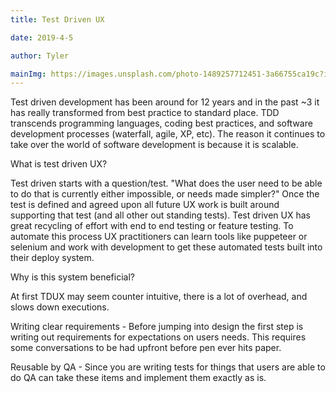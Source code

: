 ```yaml
---
title: Test Driven UX

date: 2019-4-5

author: Tyler

mainImg: https://images.unsplash.com/photo-1489257712451-3a66755ca19c?ixlib=rb-1.2.1&ixid=eyJhcHBfaWQiOjEyMDd9&auto=format&fit=crop&w=700&q=80s
---
```


Test driven development has been around for 12 years and in the past \~3 it has really transformed from best practice to standard place. TDD transcends programming languages, coding best practices, and software development processes (waterfall, agile, XP, etc). The reason it continues to take over the world of software development is because it is scalable.

What is test driven UX?

Test driven starts with a question/test. "What does the user need to be able to do that is currently either impossible, or needs made simpler?" Once the test is defined and agreed upon all future UX work is built around supporting that test (and all other out standing tests). Test driven UX has great recycling of effort with end to end testing or feature testing. To automate this process UX practitioners can learn tools like puppeteer or selenium and work with development to get these automated tests built into their deploy system.

Why is this system beneficial?

At first TDUX may seem counter intuitive, there is a lot of overhead, and slows down executions.

Writing clear requirements - Before jumping into design the first step is writing out requirements for expectations on users needs. This requires some conversations to be had upfront before pen ever hits paper.

Reusable by QA - Since you are writing tests for things that users are able to do QA can take these items and implement them exactly as is.
